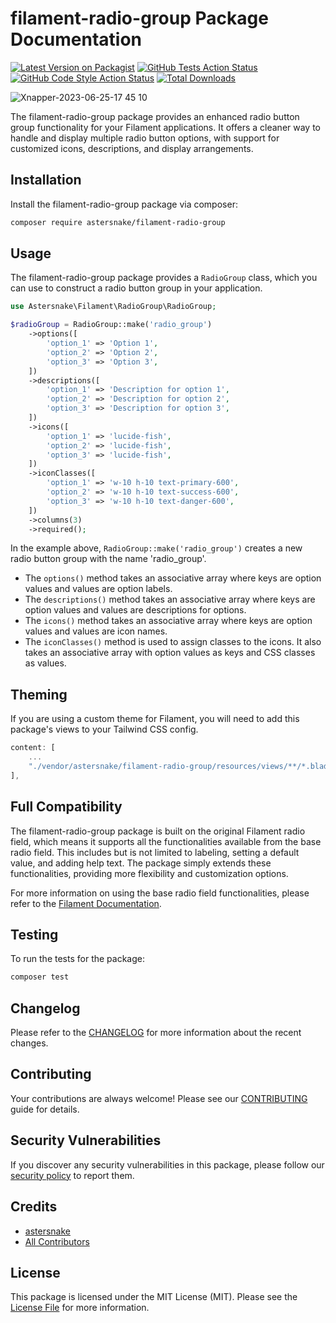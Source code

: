 # filament-radio-group Package Documentation

[![Latest Version on Packagist](https://img.shields.io/packagist/v/astersnake/filament-radio-group.svg?style=flat-square)](https://packagist.org/packages/astersnake/filament-radio-group)
[![GitHub Tests Action Status](https://img.shields.io/github/workflow/status/astersnake/filament-radio-group/run-tests?label=tests)](https://github.com/astersnake/filament-radio-group/actions?query=workflow%3Arun-tests+branch%3Amain)
[![GitHub Code Style Action Status](https://img.shields.io/github/workflow/status/astersnake/filament-radio-group/Check%20&%20fix%20styling?label=code%20style)](https://github.com/astersnake/filament-radio-group/actions?query=workflow%3A"Check+%26+fix+styling"+branch%3Amain)
[![Total Downloads](https://img.shields.io/packagist/dt/astersnake/filament-radio-group.svg?style=flat-square)](https://packagist.org/packages/astersnake/filament-radio-group)

![Xnapper-2023-06-25-17 45 10](https://github.com/astersnake/filament-radio-group/assets/22416775/1e93b0f5-1ec3-4c01-aca3-7d80229cb021)


The filament-radio-group package provides an enhanced radio button group functionality for your Filament applications. It offers a cleaner way to handle and display multiple radio button options, with support for customized icons, descriptions, and display arrangements.

## Installation

Install the filament-radio-group package via composer:

```bash
composer require astersnake/filament-radio-group
```

## Usage

The filament-radio-group package provides a `RadioGroup` class, which you can use to construct a radio button group in your application.

```php
use Astersnake\Filament\RadioGroup\RadioGroup;

$radioGroup = RadioGroup::make('radio_group')
    ->options([
        'option_1' => 'Option 1',
        'option_2' => 'Option 2',
        'option_3' => 'Option 3',
    ])
    ->descriptions([
        'option_1' => 'Description for option 1',
        'option_2' => 'Description for option 2',
        'option_3' => 'Description for option 3',
    ])
    ->icons([
        'option_1' => 'lucide-fish',
        'option_2' => 'lucide-fish',
        'option_3' => 'lucide-fish',
    ])
    ->iconClasses([
        'option_1' => 'w-10 h-10 text-primary-600',
        'option_2' => 'w-10 h-10 text-success-600',
        'option_3' => 'w-10 h-10 text-danger-600',
    ])
    ->columns(3)
    ->required();
```

In the example above, `RadioGroup::make('radio_group')` creates a new radio button group with the name 'radio_group'.

- The `options()` method takes an associative array where keys are option values and values are option labels.
- The `descriptions()` method takes an associative array where keys are option values and values are descriptions for options.
- The `icons()` method takes an associative array where keys are option values and values are icon names.
- The `iconClasses()` method is used to assign classes to the icons. It also takes an associative array with option values as keys and CSS classes as values.

## Theming

If you are using a custom theme for Filament, you will need to add this package's views to your Tailwind CSS config.

```js
content: [
    ...
    "./vendor/astersnake/filament-radio-group/resources/views/**/*.blade.php",
],
```

## Full Compatibility

The filament-radio-group package is built on the original Filament radio field, which means it supports all the functionalities available from the base radio field. This includes but is not limited to labeling, setting a default value, and adding help text. The package simply extends these functionalities, providing more flexibility and customization options.

For more information on using the base radio field functionalities, please refer to the [Filament Documentation](https://filamentadmin.com/docs/2.x/forms/fields#radio).

## Testing

To run the tests for the package:

```bash
composer test
```

## Changelog

Please refer to the [CHANGELOG](CHANGELOG.md) for more information about the recent changes.

## Contributing

Your contributions are always welcome! Please see our [CONTRIBUTING](.github/CONTRIBUTING.md) guide for details.

## Security Vulnerabilities

If you discover any security vulnerabilities in this package, please follow our [security policy](../../security/policy) to report them.

## Credits

- [astersnake](https://github.com/astersnake)
- [All Contributors](../../contributors)

## License

This package is licensed under the MIT License (MIT). Please see the [License File](LICENSE.md) for more information.
